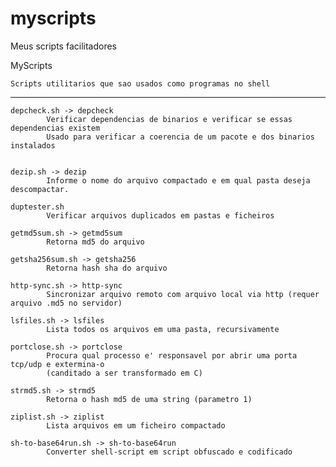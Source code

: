 # myscripts
Meus scripts facilitadores


MyScripts

	Scripts utilitarios que sao usados como programas no shell


----------------------------------------------------------------------------------------

	depcheck.sh -> depcheck
			Verificar dependencias de binarios e verificar se essas dependencias existem
			Usado para verificar a coerencia de um pacote e dos binarios instalados


	dezip.sh -> dezip
			Informe o nome do arquivo compactado e em qual pasta deseja descompactar.

	duptester.sh
			Verificar arquivos duplicados em pastas e ficheiros

	getmd5sum.sh -> getmd5sum
			Retorna md5 do arquivo

	getsha256sum.sh -> getsha256
			Retorna hash sha do arquivo

	http-sync.sh -> http-sync
			Sincronizar arquivo remoto com arquivo local via http (requer arquivo .md5 no servidor)

	lsfiles.sh -> lsfiles
			Lista todos os arquivos em uma pasta, recursivamente

	portclose.sh -> portclose
			Procura qual processo e' responsavel por abrir uma porta tcp/udp e extermina-o
			(canditado a ser transformado em C)

	strmd5.sh -> strmd5
			Retorna o hash md5 de uma string (parametro 1)

	ziplist.sh -> ziplist
			Lista arquivos em um ficheiro compactado

	sh-to-base64run.sh -> sh-to-base64run
			Converter shell-script em script obfuscado e codificado


